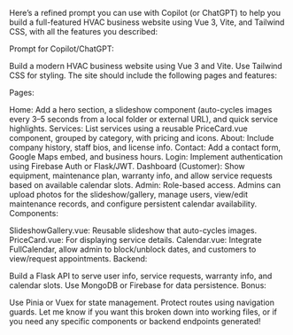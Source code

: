 Here’s a refined prompt you can use with Copilot (or ChatGPT) to help you build a full-featured HVAC business website using Vue 3, Vite, and Tailwind CSS, with all the features you described:

Prompt for Copilot/ChatGPT:

Build a modern HVAC business website using Vue 3 and Vite. Use Tailwind CSS for styling. The site should include the following pages and features:

Pages:

Home: Add a hero section, a slideshow component (auto-cycles images every 3–5 seconds from a local folder or external URL), and quick service highlights.
Services: List services using a reusable PriceCard.vue component, grouped by category, with pricing and icons.
About: Include company history, staff bios, and license info.
Contact: Add a contact form, Google Maps embed, and business hours.
Login: Implement authentication using Firebase Auth or Flask/JWT.
Dashboard (Customer): Show equipment, maintenance plan, warranty info, and allow service requests based on available calendar slots.
Admin: Role-based access. Admins can upload photos for the slideshow/gallery, manage users, view/edit maintenance records, and configure persistent calendar availability.
Components:

SlideshowGallery.vue: Reusable slideshow that auto-cycles images.
PriceCard.vue: For displaying service details.
Calendar.vue: Integrate FullCalendar, allow admin to block/unblock dates, and customers to view/request appointments.
Backend:

Build a Flask API to serve user info, service requests, warranty info, and calendar slots.
Use MongoDB or Firebase for data persistence.
Bonus:

Use Pinia or Vuex for state management.
Protect routes using navigation guards.
Let me know if you want this broken down into working files, or if you need any specific components or backend endpoints generated!